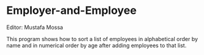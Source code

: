 # Employer-and-Employee

Editor: Mustafa Mossa

This program shows how to sort a list of employees in alphabetical order by name and in numerical order by age after adding employees to that list.
